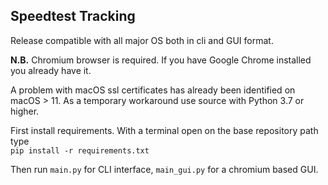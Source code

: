 ## Speedtest Tracking

Release compatible with all major OS both in cli and GUI format.

__N.B.__ Chromium browser is required. If you have Google Chrome installed you already have it.

A problem with macOS ssl certificates has already been identified on macOS > 11. As a temporary workaround use source with Python 3.7 or higher.

First install requirements. With a terminal open on the base repository path type  
`pip install -r requirements.txt`

Then run `main.py` for CLI interface, `main_gui.py` for a chromium based GUI.
